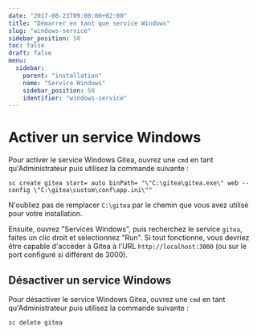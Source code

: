 ```yaml
---
date: "2017-08-23T09:00:00+02:00"
title: "Démarrer en tant que service Windows"
slug: "windows-service"
sidebar_position: 50
toc: false
draft: false
menu:
  sidebar:
    parent: "installation"
    name: "Service Windows"
    sidebar_position: 50
    identifier: "windows-service"
---
```


# Activer un service Windows

Pour activer le service Windows Gitea, ouvrez une `cmd` en tant qu'Administrateur puis utilisez la commande suivante :

```
sc create gitea start= auto binPath= "\"C:\gitea\gitea.exe\" web --config \"C:\gitea\custom\conf\app.ini\""
```

N'oubliez pas de remplacer `C:\gitea` par le chemin que vous avez utilisé pour votre installation.

Ensuite, ouvrez "Services Windows", puis recherchez le service `gitea`, faites un clic droit et selectionnez "Run". Si tout fonctionne, vous devriez être capable d'accèder à Gitea à l'URL `http://localhost:3000` (ou sur le port configuré si différent de 3000).

## Désactiver un service Windows

Pour désactiver le service Windows Gitea, ouvrez une `cmd` en tant qu'Administrateur puis utilisez la commande suivante :

```
sc delete gitea
```
